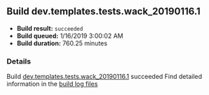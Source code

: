 ## Build dev.templates.tests.wack_20190116.1
- **Build result:** `succeeded`
- **Build queued:** 1/16/2019 3:00:02 AM
- **Build duration:** 760.25 minutes
### Details
Build [dev.templates.tests.wack_20190116.1](https://winappstudio.visualstudio.com/web/build.aspx?pcguid=a4ef43be-68ce-4195-a619-079b4d9834c2&builduri=vstfs%3a%2f%2f%2fBuild%2fBuild%2f26895) succeeded
Find detailed information in the [build log files](https://uwpctdiags.blob.core.windows.net/buildlogs/dev.templates.tests.wack_20190116.1_logs.zip)
